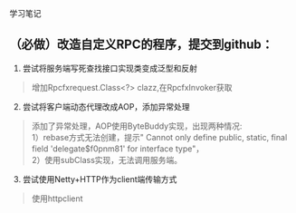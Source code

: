 学习笔记

## （必做）改造自定义RPC的程序，提交到github： 
1. 尝试将服务端写死查找接口实现类变成泛型和反射  
> 增加Rpcfxrequest.Class<?> clazz,在RpcfxInvoker获取
2. 尝试将客户端动态代理改成AOP，添加异常处理
> 添加了异常处理，AOP使用ByteBuddy实现，出现两种情况:  
1）rebase方式无法创建，提示" Cannot only define public, static, final field 'delegate$f0pnm81' for interface type"，   
2）使用subClass实现，无法调用服务端。
3. 尝试使用Netty+HTTP作为client端传输方式
> 使用httpclient